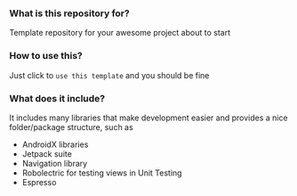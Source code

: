 ### What is this repository for? ###

Template repository for your awesome project about to start

### How to use this? ###

Just click to `use this template` and you should be fine

### What does it include? ###

It includes many libraries that make development easier and provides a nice folder/package structure, such as

* AndroidX libraries
* Jetpack suite
* Navigation library
* Robolectric for testing views in Unit Testing
* Espresso

